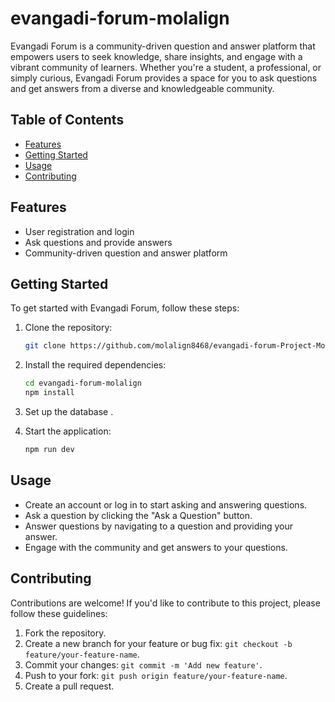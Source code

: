 # evangadi-forum-molalign

Evangadi Forum is a community-driven question and answer platform that empowers users to seek knowledge, share insights, and engage with a vibrant community of learners. Whether you're a student, a professional, or simply curious, Evangadi Forum provides a space for you to ask questions and get answers from a diverse and knowledgeable community.

## Table of Contents

- [Features](#features)
- [Getting Started](#getting-started)
- [Usage](#usage)
- [Contributing](#contributing)

## Features

- User registration and login
- Ask questions and provide answers
- Community-driven question and answer platform

## Getting Started

To get started with Evangadi Forum, follow these steps:

1. Clone the repository:

   ```bash
   git clone https://github.com/molalign8468/evangadi-forum-Project-Molalign.git
   ```

2. Install the required dependencies:

   ```bash
   cd evangadi-forum-molalign
   npm install
   ```

3. Set up the database .

4. Start the application:

   ```bash
   npm run dev
   ```

## Usage

- Create an account or log in to start asking and answering questions.
- Ask a question by clicking the "Ask a Question" button.
- Answer questions by navigating to a question and providing your answer.
- Engage with the community and get answers to your questions.

## Contributing

Contributions are welcome! If you'd like to contribute to this project, please follow these guidelines:

1. Fork the repository.
2. Create a new branch for your feature or bug fix: `git checkout -b feature/your-feature-name`.
3. Commit your changes: `git commit -m 'Add new feature'`.
4. Push to your fork: `git push origin feature/your-feature-name`.
5. Create a pull request.
